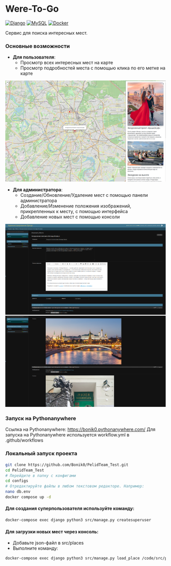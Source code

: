 # Were-To-Go
[![Django](https://img.shields.io/badge/Django-092E20?style=flat&logo=django&logoColor=white)](https://www.djangoproject.com/)
[![MySQL](https://img.shields.io/badge/MySQL-4479A1?style=flat&logo=mysql&logoColor=white)](https://www.mysql.com/)
[![Docker](https://img.shields.io/badge/Docker-2CA5E0?style=flat&logo=docker&logoColor=white)](https://www.docker.com/)

Сервис для поиска интересных мест.

### Основные возможности
- **Для пользователя**:
  - Просмотр всех интересных мест на карте
  - Просмотр подробностей места с помощью клика по его метке на карте 

![Пользовательский интерфейс](images/user.png)

  
- **Для администратора**:
  - Создание/Обновление/Удаление мест с помощью панели администратора
  - Добавление/Изменение положения изображений, прикрепленных к месту, с помощью интерфейса
  - Добавление новых мест с помощью консоли

![Интерфейс администратора](images/admin_1.png)
![Интерфейс администратора](images/admin_2.png)


### Запуск на Pythonanywhere
Ссылка на Pythonanywhere: https://bonik0.pythonanywhere.com/
Для запуска на Pythonanywhere используется workflow.yml в .github/workflows


### Локальный запуск проекта

```bash
git clone https://github.com/Bonik0/PelidTeam_Test.git
cd PelidTeam_Test
# Перейдите в папку с конфигами
cd configs
# Отредактируйте файлы в любом текстовом редакторе. Например:
nano db.env
docker compose up -d
```

#### Для создания суперпользователя используйте команду:
```bash
docker-compose exec django python3 src/manage.py createsuperuser
```

#### Для загрузки новых мест через консоль:

- Добавьте json-файл в src/places
- Выполните команду:
```bash
docker-compose exec django python3 src/manage.py load_place /code/src/places/<file_name>.json